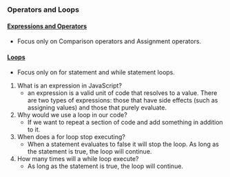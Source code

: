 ### Operators and Loops

#### [Expressions and Operators](https://developer.mozilla.org/en-US/docs/Web/JavaScript/Guide/Expressions_and_Operators)
   - Focus only on Comparison operators and Assignment operators.
#### [Loops](https://developer.mozilla.org/en-US/docs/Web/JavaScript/Guide/Loops_and_iteration)
   - Focus only on for statement and while statement loops.

1. What is an expression in JavaScript?
    - an expression is a valid unit of code that resolves to a value. There are two types of expressions: those that have side effects (such as assigning values) and those that purely evaluate.
2. Why would we use a loop in our code?
    - If we want to repeat a section of code and add something in addition to it. 
3. When does a for loop stop executing?
    - When a statement evaluates to false it will stop the loop. As long as the statement is true, the loop will continue. 
4. How many times will a while loop execute?
    - As long as the statement is true, the loop will continue. 